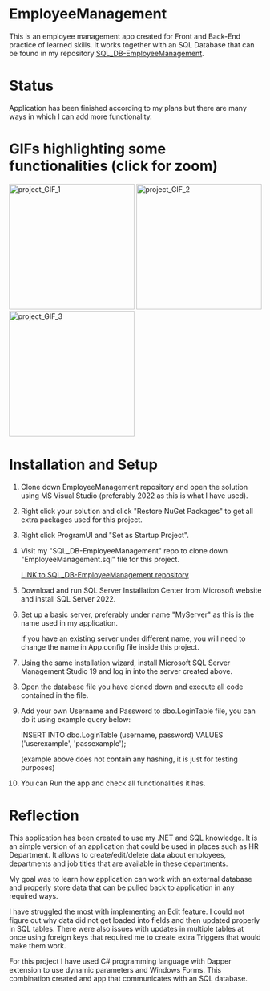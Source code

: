 # EmployeeManagement
This is an employee management app created for Front and Back-End practice of learned skills. It works together with an SQL Database that can be found in my repository <a href="https://github.com/szymanskidawid/SQL_DB-EmployeeManagement" target="_blank">SQL_DB-EmployeeManagement</a>.

 


# Status
Application has been finished according to my plans but there are many ways in which I can add more functionality.

# GIFs highlighting some functionalities (click for zoom)
<img src="https://github.com/szymanskidawid/EmployeeManagement/assets/17786383/e71e3b38-e53a-40a5-b858-99f76f87240f" alt="project_GIF_1" width="250">
<img src="https://github.com/szymanskidawid/EmployeeManagement/assets/17786383/9432d387-9065-40e6-b029-71b2e6e3f2e5" alt="project_GIF_2" width="250">
<img src="https://github.com/szymanskidawid/EmployeeManagement/assets/17786383/d7aff651-303f-4b04-834c-2eb07e0b660f" alt="project_GIF_3" width="250">

# Installation and Setup
1) Clone down EmployeeManagement repository and open the solution using MS Visual Studio (preferably 2022 as this is what I have used).
2) Right click your solution and click "Restore NuGet Packages" to get all extra packages used for this project.
3) Right click ProgramUI and "Set as Startup Project".
4) Visit my "SQL_DB-EmployeeManagement" repo to clone down "EmployeeManagement.sql" file for this project.
   
   <a href="https://github.com/szymanskidawid/SQL_DB-EmployeeManagement" target="_blank">LINK to SQL_DB-EmployeeManagement repository</a>

5) Download and run SQL Server Installation Center from Microsoft website and install SQL Server 2022.
6) Set up a basic server, preferably under name "MyServer" as this is the name used in my application.
   
   If you have an existing server under different name, you will need to change the name in App.config file inside this project.
7) Using the same installation wizard, install Microsoft SQL Server Management Studio 19 and log in into the server created above.
8) Open the database file you have cloned down and execute all code contained in the file.
9) Add your own Username and Password to dbo.LoginTable file, you can do it using example query below:
   
   INSERT INTO dbo.LoginTable (username, password) VALUES ('userexample', 'passexample');
   
   (example above does not contain any hashing, it is just for testing purposes)
10) You can Run the app and check all functionalities it has.

# Reflection
This application has been created to use my .NET and SQL knowledge. It is an simple version of an application that could be used in places such as HR Department. It allows to create/edit/delete data about employees, departments and job titles that are available in these departments.

My goal was to learn how application can work with an external database and properly store data that can be pulled back to application in any required ways.

I have struggled the most with implementing an Edit feature. I could not figure out why data did not get loaded into fields and then updated properly in SQL tables. There were also issues with updates in multiple tables at once using foreign keys that required me to create extra Triggers that would make them work. 

For this project I have used C# programming language with Dapper extension to use dynamic parameters and Windows Forms. This combination created and app that communicates with an SQL database.
